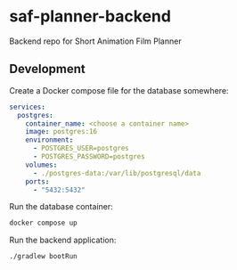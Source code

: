 # saf-planner-backend
Backend repo for Short Animation Film Planner

## Development

Create a Docker compose file for the database somewhere:
```yaml
services:
  postgres:
    container_name: <choose a container name>
    image: postgres:16
    environment:
      - POSTGRES_USER=postgres
      - POSTGRES_PASSWORD=postgres
    volumes:
      - ./postgres-data:/var/lib/postgresql/data
    ports:
      - "5432:5432"
```

Run the database container:
```bash
docker compose up
```

Run the backend application:
```bash
./gradlew bootRun
```
